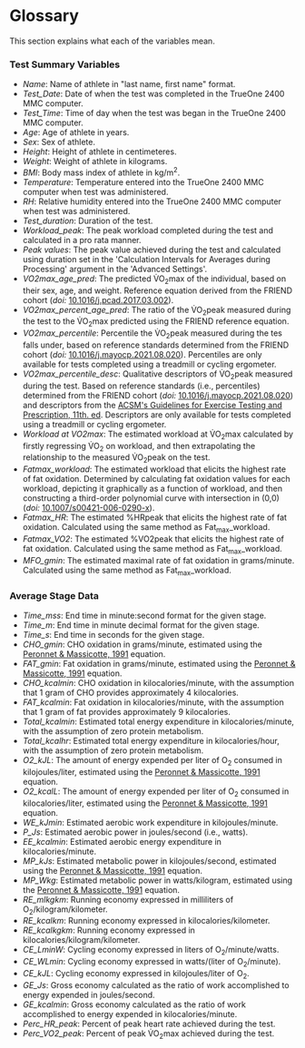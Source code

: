 # Glossary
This section explains what each of the variables mean.

### Test Summary Variables
- *Name*: Name of athlete in "last name, first name" format.
- *Test_Date*: Date of when the test was completed in the TrueOne 2400 MMC computer.
- *Test_Time*: Time of day when the test was began in the TrueOne 2400 MMC computer.
- *Age*: Age of athlete in years.
- *Sex*: Sex of athlete.
- *Height*: Height of athlete in centimeteres.
- *Weight*: Weight of athlete in kilograms.
- *BMI*: Body mass index of athlete in kg/m<sup>2</sup>.
- *Temperature*: Temperature entered into the TrueOne 2400 MMC computer when test was administered.
- *RH*: Relative humidity entered into the TrueOne 2400 MMC computer when test was administered.
- *Test_duration*: Duration of the test.
- *Workload_peak*: The peak workload completed during the test and calculated in a pro rata manner.
- *Peak values*: The peak value achieved during the test and calculated using duration set in the 'Calculation Intervals for Averages during Processing' argument in the 'Advanced Settings'.
- *VO2max_age_pred*: The predicted V̇O<sub>2</sub>max of the individual, based on their sex, age, and weight. Reference equation derived from the FRIEND cohort (*doi:* [10.1016/j.pcad.2017.03.002](https://doi.org/10.1016/j.pcad.2017.03.002)).
- *VO2max_percent_age_pred*: The ratio of the V̇O<sub>2</sub>peak measured during the test to the V̇O<sub>2</sub>max predicted using the FRIEND reference equation.
- *VO2max_percentile*: Percentile the V̇O<sub>2</sub>peak measured during the tes falls under, based on reference standards determined from the FRIEND cohort (*doi:* [10.1016/j.mayocp.2021.08.020](https://doi.org/10.1016/j.mayocp.2021.08.020)). Percentiles are only available for tests completed using a treadmill or cycling ergometer.
- *VO2max_percentile_desc*: Qualitative descriptors of V̇O<sub>2</sub>peak measured during the test. Based on reference standards (i.e., percentiles) determined from the FRIEND cohort (*doi:* [10.1016/j.mayocp.2021.08.020](https://doi.org/10.1016/j.mayocp.2021.08.020)) and descriptors from the [ACSM's Guidelines for Exercise Testing and Prescription, 11th. ed](https://www.acsm.org/education-resources/books/guidelines-exercise-testing-prescription). Descriptors are only available for tests completed using a treadmill or cycling ergometer.
- *Workload at VO2max*: The estimated workload at V̇O<sub>2</sub>max calculated by firstly regressing V̇O<sub>2</sub> on workload, and then extrapolating the relationship to the measured V̇O<sub>2</sub>peak on the test.
- *Fatmax_workload*: The estimated workload that elicits the highest rate of fat oxidation. Determined by calculating fat oxidation values for each workload, depicting it graphically as a function of workload, and then constructing a third-order polynomial curve with intersection in (0,0) (*doi:* [10.1007/s00421-006-0290-x](https://doi.org/10.1016/j.pcad.2017.03.002)).
- *Fatmax_HR*: The estimated %HRpeak that elicits the highest rate of fat oxidation. Calculated using the same method as Fat<sub>max</sub>_workload.
- *Fatmax_VO2*: The estimated %VO2peak that elicits the highest rate of fat oxidation. Calculated using the same method as Fat<sub>max</sub>_workload.
- *MFO_gmin*: The estimated maximal rate of fat oxidation in grams/minute. Calculated using the same method as Fat<sub>max</sub>_workload.

### Average Stage Data
- *Time_mss*: End time in minute:second format for the given stage. 
- *Time_m*: End time in minute decimal format for the given stage.
- *Time_s*: End time in seconds for the given stage.
- *CHO_gmin*: CHO oxidation in grams/minute, estimated using the [Peronnet & Massicotte, 1991](https://pubmed.ncbi.nlm.nih.gov/1645211/) equation.
- *FAT_gmin*: Fat oxidation in grams/minute, estimated using the [Peronnet & Massicotte, 1991](https://pubmed.ncbi.nlm.nih.gov/1645211/) equation.
- *CHO_kcalmin*: CHO oxidation in kilocalories/minute, with the assumption that 1 gram of CHO provides approximately 4 kilocalories.
- *FAT_kcalmin*: Fat oxidation in kilocalories/minute, with the assumption that 1 gram of fat provides approximately 9 kilocalories.
- *Total_kcalmin*: Estimated total energy expenditure in kilocalories/minute, with the assumption of zero protein metabolism.
- *Total_kcalhr*: Estimated total energy expenditure in kilocalories/hour, with the assumption of zero protein metabolism.
- *O2_kJL*: The amount of energy expended per liter of O<sub>2</sub> consumed in kilojoules/liter, estimated using the [Peronnet & Massicotte, 1991](https://pubmed.ncbi.nlm.nih.gov/1645211/) equation.
- *O2_kcalL*: The amount of energy expended per liter of O<sub>2</sub> consumed in kilocalories/liter, estimated using the [Peronnet & Massicotte, 1991](https://pubmed.ncbi.nlm.nih.gov/1645211/) equation.
- *WE_kJmin*: Estimated aerobic work expenditure in kilojoules/minute.
- *P_Js*: Estimated aerobic power in joules/second (i.e., watts).
- *EE_kcalmin*: Estimated aerobic energy expenditure in kilocalories/minute.
- *MP_kJs*: Estimated metabolic power in kilojoules/second, estimated using the [Peronnet & Massicotte, 1991](https://pubmed.ncbi.nlm.nih.gov/1645211/) equation.
- *MP_Wkg*: Estimated metabolic power in watts/kilogram, estimated using the [Peronnet & Massicotte, 1991](https://pubmed.ncbi.nlm.nih.gov/1645211/) equation.
- *RE_mlkgkm*: Running economy expressed in milliliters of O<sub>2</sub>/kilogram/kilometer.
- *RE_kcalkm*: Running economy expressed in kilocalories/kilometer.
- *RE_kcalkgkm*: Running economy expressed in kilocalories/kilogram/kilometer.
- *CE_LminW*: Cycling economy expressed in liters of O<sub>2</sub>/minute/watts.
- *CE_WLmin*: Cycling economy expressed in watts/(liter of O<sub>2</sub>/minute).
- *CE_kJL*: Cycling economy expressed in kilojoules/liter of O<sub>2</sub>.
- *GE_Js*: Gross economy calculated as the ratio of work accomplished to energy expended in joules/second.
- *GE_kcalmin*: Gross economy calculated as the ratio of work accomplished to energy expended in kilocalories/minute.
- *Perc_HR_peak*: Percent of peak heart rate achieved during the test.
- *Perc_VO2_peak*: Percent of peak V̇O<sub>2</sub>max achieved during the test.